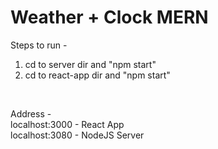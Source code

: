 <h1>Weather + Clock MERN</h1>

Steps to run - 
1) cd to server dir and "npm start"
2) cd to react-app dir and "npm start"
<br>

Address - <br>
localhost:3000  - React App<br>
localhost:3080  - NodeJS Server<br>
